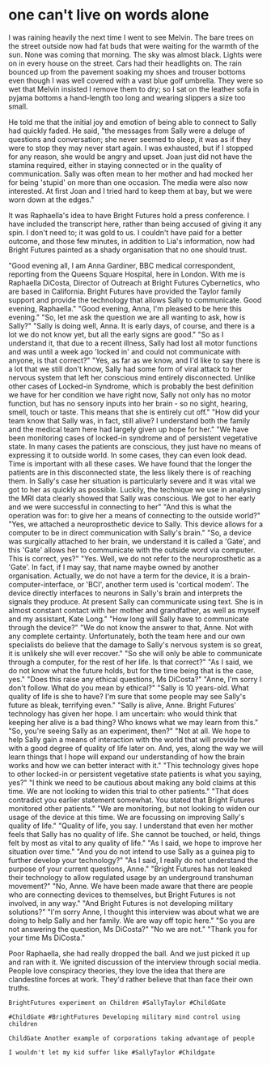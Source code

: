 # one can't live on words alone

I was raining heavily the next time I went to see Melvin. The bare trees on the street outside now had fat buds that were waiting for the warmth of the sun. None was coming that morning. The sky was almost black. Lights were on in every house on the street. Cars had their headlights on. The rain bounced up from the pavement soaking my shoes and trouser bottoms even though I was well covered with a vast blue golf umbrella. They were so wet that Melvin insisted I remove them to dry; so I sat on the leather sofa in pyjama bottoms a hand-length too long and wearing slippers a size too small.

He told me that the initial joy and emotion of being able to connect to Sally had quickly faded. He said, "the messages from Sally were a deluge of questions and conversation; she never seemed to sleep, it was as if they were to stop they may never start again. I was exhausted, but if I stopped for any reason, she would be angry and upset. Joan just did not have the stamina required, either in staying connected or in the quality of communication. Sally was often mean to her mother and had mocked her for being 'stupid' on more than one occasion. The media were also now interested. At first Joan and I tried hard to keep them at bay, but we were worn down at the edges."

It was Raphaella's idea to have Bright Futures hold a press conference. I have included the transcript here, rather than being accused of giving it any spin. I don't need to; it was gold to us. I couldn't have paid for a better outcome, and those few minutes, in addition to Lia's information, now had Bright Futures painted as a shady organisation that no one should trust.

"Good evening all, I am Anna Gardiner, BBC medical correspondent, reporting from the Queens Square Hospital, here in London. With me is Raphaella DiCosta, Director of Outreach at Bright Futures Cybernetics, who are based in California. Bright Futures have provided the Taylor family support and provide the technology that allows Sally to communicate. Good evening, Raphaella."
"Good evening, Anna, I'm pleased to be here this evening."
"So, let me ask the question we are all wanting to ask, how is Sally?"
"Sally is doing well, Anna. It is early days, of course, and there is a lot we do not know yet, but all the early signs are good."
"So as I understand it, that due to a recent illness, Sally had lost all motor functions and was until a week ago 'locked in' and could not communicate with anyone, is that correct?"
"Yes, as far as we know, and I'd like to say there is a lot that we still don't know, Sally had some form of viral attack to her nervous system that left her conscious mind entirely disconnected. Unlike other cases of Locked-in Syndrome, which is probably the best definition we have for her condition we have right now, Sally not only has no motor function, but has no sensory inputs into her brain - so no sight, hearing, smell, touch or taste. This means that she is entirely cut off."
"How did your team know that Sally was, in fact, still alive? I understand both the family and the medical team here had largely given up hope for her."
"We have been monitoring cases of locked-in syndrome and of persistent vegetative state. In many cases the patients are conscious, they just have no means of expressing it to outside world. In some cases, they can even look dead. Time is important with all these cases. We have found that the longer the patients are in this disconnected state, the less likely there is of reaching them. In Sally's case her situation is particularly severe and it was vital we got to her as quickly as possible. Luckily, the technique we use in analysing the MRI data clearly showed that Sally was conscious. We got to her early and we were successful in connecting to her"
"And this is what the operation was for: to give her a means of connecting to the outside world?"
"Yes, we attached a neuroprosthetic device to Sally. This device allows for a computer to be in direct communication with Sally's brain."
"So, a device was surgically attached to her brain, we understand it is called a 'Gate', and this 'Gate' allows her to communicate with the outside word via computer. This is correct, yes?"
"Yes. Well, we do not refer to the neuroprosthetic as a 'Gate'. In fact, if I may say, that name maybe owned by another organisation. Actually, we do not have a term for the device, it is a brain-computer-interface, or 'BCI', another term used is 'cortical modem'. The device directly interfaces to neurons in Sally's brain and interprets the signals they produce. At present Sally can communicate using text. She is in almost constant contact with her mother and grandfather, as well as myself and my assistant, Kate Long."
"How long will Sally have to communicate through the device?"
"We do not know the answer to that, Anne. Not with any complete certainty. Unfortunately, both the team here and our own specialists do believe that the damage to Sally's nervous system is so great, it is unlikely she will ever recover."
"So she will only be able to communicate through a computer, for the rest of her life. Is that correct?"
"As I said, we do not know what the future holds, but for the time being that is the case, yes."
"Does this raise any ethical questions, Ms DiCosta?"
"Anne, I'm sorry I don't follow. What do you mean by ethical?"
"Sally is 10 years-old. What quality of life is she to have? I'm sure that some people may see Sally's future as bleak, terrifying even."
"Sally is alive, Anne. Bright Futures' technology has given her hope. I am uncertain: who would think that keeping her alive is a bad thing? Who knows what we may learn from this."
"So, you're seeing Sally as an experiment, then?"
"Not at all. We hope to help Sally gain a means of interaction with the world that will provide her with a good degree of quality of life later on. And, yes, along the way we will learn things that I hope will expand our understanding of how the brain works and how we can better interact with it."
"This technology gives hope to other locked-in or persistent vegetative state patients is what you saying, yes?"
"I think we need to be cautious about making any bold claims at this time. We are not looking to widen this trial to other patients."
"That does contradict you earlier statement somewhat. You stated that Bright Futures monitored other patients."
"We are monitoring, but not looking to widen our usage of the device at this time. We are focussing on improving Sally's quality of life."
"Quality of life, you say. I understand that even her mother feels that Sally has no quality of life. She cannot be touched, or held, things felt by most as vital to any quality of life."
"As I said, we hope to improve her situation over time."
"And you do not intend to use Sally as a guinea pig to further develop your technology?"
"As I said, I really do not understand the purpose of your current questions, Anne."
"Bright Futures has not leaked their technology to allow regulated usage by an underground transhuman movement?"
"No, Anne. We have been made aware that there are people who are connecting devices to themselves, but Bright Futures is not involved, in any way."
"And Bright Futures is not developing military solutions?"
"I'm sorry Anne, I thought this interview was about what we are doing to help Sally and her family. We are way off topic here."
"So you are not answering the question, Ms DiCosta?"
"No we are not."
"Thank you for your time Ms DiCosta."

Poor Raphaella, she had really dropped the ball. And we just picked it up and ran with it. We ignited discussion of the interview through social media. People love conspiracy theories, they love the idea that there are clandestine forces at work. They'd rather believe that than face their own truths.

``BrightFutures experiment on Children #SallyTaylor #ChildGate``


``#ChildGate #BrightFutures Developing military mind control using children``


``ChildGate Another example of corporations taking advantage of people``


``I wouldn't let my kid suffer like #SallyTaylor #Childgate``


